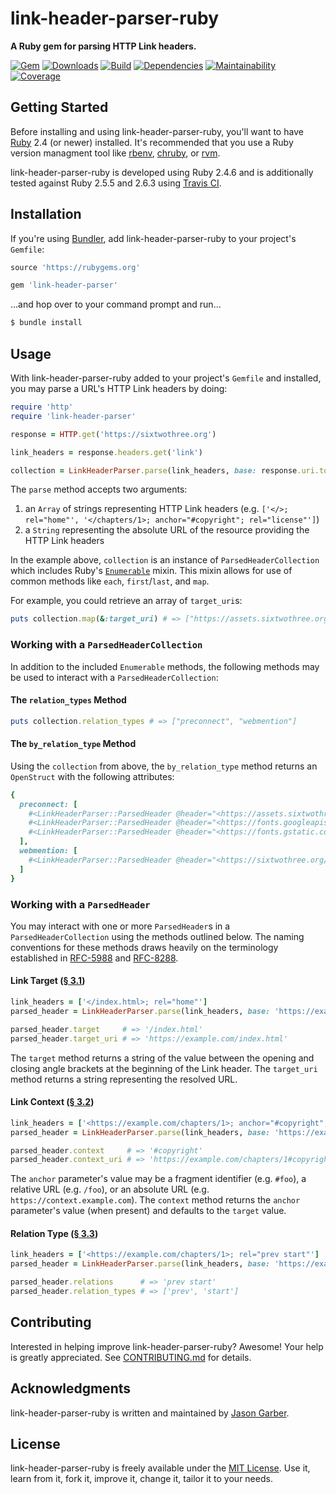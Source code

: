 # link-header-parser-ruby

**A Ruby gem for parsing HTTP Link headers.**

[![Gem](https://img.shields.io/gem/v/link-header-parser.svg?style=for-the-badge)](https://rubygems.org/gems/link-header-parser)
[![Downloads](https://img.shields.io/gem/dt/link-header-parser.svg?style=for-the-badge)](https://rubygems.org/gems/link-header-parser)
[![Build](https://img.shields.io/travis/com/jgarber623/link-header-parser-ruby/master.svg?style=for-the-badge)](https://travis-ci.com/jgarber623/link-header-parser-ruby)
[![Dependencies](https://img.shields.io/depfu/jgarber623/link-header-parser-ruby.svg?style=for-the-badge)](https://depfu.com/github/jgarber623/link-header-parser-ruby)
[![Maintainability](https://img.shields.io/codeclimate/maintainability/jgarber623/link-header-parser-ruby.svg?style=for-the-badge)](https://codeclimate.com/github/jgarber623/link-header-parser-ruby)
[![Coverage](https://img.shields.io/codeclimate/c/jgarber623/link-header-parser-ruby.svg?style=for-the-badge)](https://codeclimate.com/github/jgarber623/link-header-parser-ruby/code)

## Getting Started

Before installing and using link-header-parser-ruby, you'll want to have [Ruby](https://www.ruby-lang.org) 2.4 (or newer) installed. It's recommended that you use a Ruby version managment tool like [rbenv](https://github.com/rbenv/rbenv), [chruby](https://github.com/postmodern/chruby), or [rvm](https://github.com/rvm/rvm).

link-header-parser-ruby is developed using Ruby 2.4.6 and is additionally tested against Ruby 2.5.5 and 2.6.3 using [Travis CI](https://travis-ci.com/jgarber623/link-header-parser-ruby).

## Installation

If you're using [Bundler](https://bundler.io), add link-header-parser-ruby to your project's `Gemfile`:

```ruby
source 'https://rubygems.org'

gem 'link-header-parser'
```

…and hop over to your command prompt and run…

```sh
$ bundle install
```

## Usage

With link-header-parser-ruby added to your project's `Gemfile` and installed, you may parse a URL's HTTP Link headers by doing:

```ruby
require 'http'
require 'link-header-parser'

response = HTTP.get('https://sixtwothree.org')

link_headers = response.headers.get('link')

collection = LinkHeaderParser.parse(link_headers, base: response.uri.to_s)
```

The `parse` method accepts two arguments:

1. an `Array` of strings representing HTTP Link headers (e.g. `['</>; rel="home"', '</chapters/1>; anchor="#copyright"; rel="license"']`)
1. a `String` representing the absolute URL of the resource providing the HTTP Link headers

In the example above, `collection` is an instance of `ParsedHeaderCollection` which includes Ruby's [`Enumerable`](https://ruby-doc.org/core/Enumerable.html) mixin. This mixin allows for use of common methods like `each`, `first`/`last`, and `map`.

For example, you could retrieve an array of `target_uri`s:

```ruby
puts collection.map(&:target_uri) # => ["https://assets.sixtwothree.org/", "https://fonts.googleapis.com/", "https://fonts.gstatic.com/", "https://sixtwothree.org/webmentions"]
```

### Working with a `ParsedHeaderCollection`

In addition to the included `Enumerable` methods, the following methods may be used to interact with a `ParsedHeaderCollection`:

#### The `relation_types` Method

```ruby
puts collection.relation_types # => ["preconnect", "webmention"]
```

#### The `by_relation_type` Method

Using the `collection` from above, the `by_relation_type` method returns an `OpenStruct` with the following attributes:

```ruby
{
  preconnect: [
    #<LinkHeaderParser::ParsedHeader @header="<https://assets.sixtwothree.org/>; rel=\"preconnect\"">,
    #<LinkHeaderParser::ParsedHeader @header="<https://fonts.googleapis.com/>; rel=\"preconnect\"">,
    #<LinkHeaderParser::ParsedHeader @header="<https://fonts.gstatic.com/>; rel=\"preconnect\"">
  ],
  webmention: [
    #<LinkHeaderParser::ParsedHeader @header="<https://sixtwothree.org/webmentions>; rel=\"webmention\"">
  ]
}
```

### Working with a `ParsedHeader`

You may interact with one or more `ParsedHeader`s in a `ParsedHeaderCollection` using the methods outlined below. The naming conventions for these methods draws heavily on the terminology established in [RFC-5988](https://tools.ietf.org/html/rfc5988) and [RFC-8288](https://tools.ietf.org/html/rfc8288).

#### Link Target ([§ 3.1](https://tools.ietf.org/html/rfc8288#section-3.1))

```ruby
link_headers = ['</index.html>; rel="home"']
parsed_header = LinkHeaderParser.parse(link_headers, base: 'https://example.com/').first

parsed_header.target     # => '/index.html'
parsed_header.target_uri # => 'https://example.com/index.html'
```

The `target` method returns a string of the value between the opening and closing angle brackets at the beginning of the Link header. The `target_uri` method returns a string representing the resolved URL.

#### Link Context ([§ 3.2](https://tools.ietf.org/html/rfc8288#section-3.2))

```ruby
link_headers = ['<https://example.com/chapters/1>; anchor="#copyright"; rel="license"']
parsed_header = LinkHeaderParser.parse(link_headers, base: 'https://example.com/').first

parsed_header.context     # => '#copyright'
parsed_header.context_uri # => 'https://example.com/chapters/1#copyright'
```

The `anchor` parameter's value may be a fragment identifier (e.g. `#foo`), a relative URL (e.g. `/foo`), or an absolute URL (e.g. `https://context.example.com`). The `context` method returns the `anchor` parameter's value (when present) and defaults to the `target` value.

#### Relation Type ([§ 3.3](https://tools.ietf.org/html/rfc8288#section-3.3))

```ruby
link_headers = ['<https://example.com/chapters/1>; rel="prev start"']
parsed_header = LinkHeaderParser.parse(link_headers, base: 'https://example.com/').first

parsed_header.relations      # => 'prev start'
parsed_header.relation_types # => ['prev', 'start']
```

## Contributing

Interested in helping improve link-header-parser-ruby? Awesome! Your help is greatly appreciated. See [CONTRIBUTING.md](https://github.com/jgarber623/link-header-parser-ruby/blob/master/CONTRIBUTING.md) for details.

## Acknowledgments

link-header-parser-ruby is written and maintained by [Jason Garber](https://sixtwothree.org).

## License

link-header-parser-ruby is freely available under the [MIT License](https://opensource.org/licenses/MIT). Use it, learn from it, fork it, improve it, change it, tailor it to your needs.

